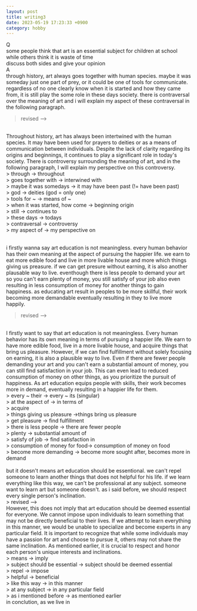 ```yaml
---
layout: post
title: writing3
date: 2023-05-19 17:23:33 +0900
category: hobby
---
```

Q
<br/>
some people think that art is an essential subject for children at school while others think it is waste of time
<br/>
discuss both sides and give your opinion
<br/>
A
<br/>
through history, art always goes together with human species. maybe it was someday just one part of prey, or it could be one of tools for communicate. regardless of no one clearly know when it is started and how they came from, it is still play the some role in these days society. there is contraversal over the meaning of art and i will explain my aspect of these contraversal in the following paragraph.
<br/>
> revised -->
<br/>
Throughout history, art has always been intertwined with the human species. It may have been used for prayers to deities or as a means of communication between individuals. Despite the lack of clarity regarding its origins and beginnings, it continues to play a significant role in today's society. There is controversy surrounding the meaning of art, and in the following paragraph, I will explain my perspective on this controversy.
<br/>
> through -> throughout
<br/>
> goes together with -> interwined with
<br/>
> maybe it was somedays -> it may have been past (!= have been past)
<br/>
> god -> deities (god = only one)
<br/>
> tools for ~ -> means of ~
<br/>
> when it was started, how come -> beginning origin
<br/>
> still -> continues to
<br/>
> these days -> todays
<br/>
> contraversal -> controversy
<br/>
> my aspect of -> my perspective on
<br/>
<br/>

i firstly wanna say art education is not meaningless. every human behavior has their own meaning at the aspect of pursuing the happier life. we earn to eat more edible food and live in more livable house and more which things giving us preasure. if we can get presure without earning, it is also another plausable way to live. eventhough there is less people to demand your art so you can't earn plenty of money, you still satisfy of your job also even resulting in less consumption of money for another things to gain happiness. as educating art result in peoples to be more skillful, their work becoming more demandable eventually resulting in they to live more happily.
<br/>
> revised -->
<br/>
I firstly want to say that art education is not meaningless. Every human behavior has its own meaning in terms of pursuing a happier life. We earn to have more edible food, live in a more livable house, and acquire things that bring us pleasure. However, if we can find fulfillment without solely focusing on earning, it is also a plausible way to live. Even if there are fewer people demanding your art and you can't earn a substantial amount of money, you can still find satisfaction in your job. This can even lead to reduced consumption of money on other things, as you prioritize the pursuit of happiness. As art education equips people with skills, their work becomes more in demand, eventually resulting in a happier life for them.
<br/>
> every ~ their -> every ~ its (singular)
<br/>
> at the aspect of -> in terms of
<br/>
> acquire
<br/>
> things giving us pleasure ->things bring us pleasure
<br/>
> get pleasure -> find fulfillment
<br/>
> there is less people -> there are fewer people
<br/>
> plenty -> substantial amount of
<br/>
> satisfy of job -> find satisfaction in
<br/>
> consumption of money for food-> consumption of money on food
<br/>
> become more demanding -> become more sought after, becomes more in demand
<br/>
<br/>
but it doesn't means art education should be essentional. we can't repel someone to learn another things that does not helpful for his life. if we learn everything like this way, we can't be professional at any subject. someone want to learn art but someone doesn't. as i said before, we should respect every single person's inclination.
<br/>
> revised -->
<br/>
However, this does not imply that art education should be deemed essential for everyone. We cannot impose upon individuals to learn something that may not be directly beneficial to their lives. If we attempt to learn everything in this manner, we would be unable to specialize and become experts in any particular field. It is important to recognize that while some individuals may have a passion for art and choose to pursue it, others may not share the same inclination. As mentioned earlier, it is crucial to respect and honor each person's unique interests and inclinations.
<br/>
> means -> imply
<br/>
> subject should be essential -> subject should be deemed essential 
<br/>
> repel -> impose
<br/>
> helpful -> beneficial
<br/>
> like this way -> in this manner
<br/>
> at any subject -> in any particular field
<br/>
> as i mentioned before -> as mentioned earlier
<br/>
in conclution, as we live in 